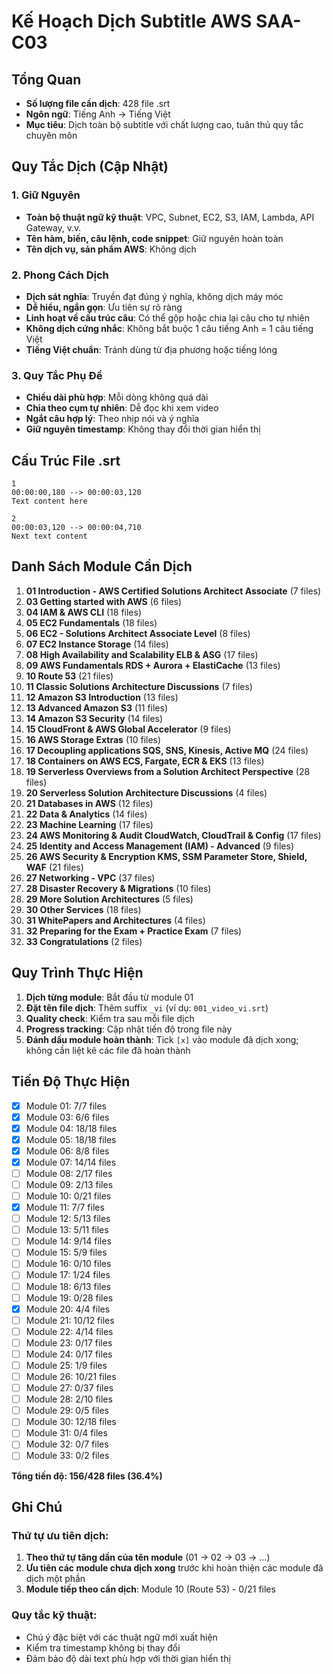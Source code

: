 # Kế Hoạch Dịch Subtitle AWS SAA-C03

## Tổng Quan
- **Số lượng file cần dịch**: 428 file .srt
- **Ngôn ngữ**: Tiếng Anh → Tiếng Việt
- **Mục tiêu**: Dịch toàn bộ subtitle với chất lượng cao, tuân thủ quy tắc chuyên môn

## Quy Tắc Dịch (Cập Nhật)

### 1. Giữ Nguyên
- **Toàn bộ thuật ngữ kỹ thuật**: VPC, Subnet, EC2, S3, IAM, Lambda, API Gateway, v.v.
- **Tên hàm, biến, câu lệnh, code snippet**: Giữ nguyên hoàn toàn
- **Tên dịch vụ, sản phẩm AWS**: Không dịch

### 2. Phong Cách Dịch
- **Dịch sát nghĩa**: Truyền đạt đúng ý nghĩa, không dịch máy móc
- **Dễ hiểu, ngắn gọn**: Ưu tiên sự rõ ràng
- **Linh hoạt về cấu trúc câu**: Có thể gộp hoặc chia lại câu cho tự nhiên
- **Không dịch cứng nhắc**: Không bắt buộc 1 câu tiếng Anh = 1 câu tiếng Việt
- **Tiếng Việt chuẩn**: Tránh dùng từ địa phương hoặc tiếng lóng

### 3. Quy Tắc Phụ Đề
- **Chiều dài phù hợp**: Mỗi dòng không quá dài
- **Chia theo cụm tự nhiên**: Dễ đọc khi xem video
- **Ngắt câu hợp lý**: Theo nhịp nói và ý nghĩa
- **Giữ nguyên timestamp**: Không thay đổi thời gian hiển thị

## Cấu Trúc File .srt
```
1
00:00:00,180 --> 00:00:03,120
Text content here

2
00:00:03,120 --> 00:00:04,710
Next text content
```

## Danh Sách Module Cần Dịch
1. **01 Introduction - AWS Certified Solutions Architect Associate** (7 files)
2. **03 Getting started with AWS** (6 files)  
3. **04 IAM & AWS CLI** (18 files)
4. **05 EC2 Fundamentals** (18 files)
5. **06 EC2 - Solutions Architect Associate Level** (8 files)
6. **07 EC2 Instance Storage** (14 files)
7. **08 High Availability and Scalability ELB & ASG** (17 files)
8. **09 AWS Fundamentals RDS + Aurora + ElastiCache** (13 files)
9. **10 Route 53** (21 files)
10. **11 Classic Solutions Architecture Discussions** (7 files)
11. **12 Amazon S3 Introduction** (13 files)
12. **13 Advanced Amazon S3** (11 files)
13. **14 Amazon S3 Security** (14 files)
14. **15 CloudFront & AWS Global Accelerator** (9 files)
15. **16 AWS Storage Extras** (10 files)
16. **17 Decoupling applications SQS, SNS, Kinesis, Active MQ** (24 files)
17. **18 Containers on AWS ECS, Fargate, ECR & EKS** (13 files)
18. **19 Serverless Overviews from a Solution Architect Perspective** (28 files)
19. **20 Serverless Solution Architecture Discussions** (4 files)
20. **21 Databases in AWS** (12 files)
21. **22 Data & Analytics** (14 files)
22. **23 Machine Learning** (17 files)
23. **24 AWS Monitoring & Audit CloudWatch, CloudTrail & Config** (17 files)
24. **25 Identity and Access Management (IAM) - Advanced** (9 files)
25. **26 AWS Security & Encryption KMS, SSM Parameter Store, Shield, WAF** (21 files)
26. **27 Networking - VPC** (37 files)
27. **28 Disaster Recovery & Migrations** (10 files)
28. **29 More Solution Architectures** (5 files)
29. **30 Other Services** (18 files)
30. **31 WhitePapers and Architectures** (4 files)
31. **32 Preparing for the Exam + Practice Exam** (7 files)
32. **33 Congratulations** (2 files)

## Quy Trình Thực Hiện
1. **Dịch từng module**: Bắt đầu từ module 01
2. **Đặt tên file dịch**: Thêm suffix `_vi` (ví dụ: `001_video_vi.srt`)
3. **Quality check**: Kiểm tra sau mỗi file dịch
4. **Progress tracking**: Cập nhật tiến độ trong file này
5. **Đánh dấu module hoàn thành**: Tick `[x]` vào module đã dịch xong; không cần liệt kê các file đã hoàn thành

## Tiến Độ Thực Hiện
- [x] Module 01: 7/7 files
- [x] Module 03: 6/6 files
- [x] Module 04: 18/18 files
- [x] Module 05: 18/18 files
- [x] Module 06: 8/8 files
- [x] Module 07: 14/14 files
- [ ] Module 08: 2/17 files
- [ ] Module 09: 2/13 files
- [ ] Module 10: 0/21 files
- [x] Module 11: 7/7 files
- [ ] Module 12: 5/13 files
- [ ] Module 13: 5/11 files
- [ ] Module 14: 9/14 files
- [ ] Module 15: 5/9 files
- [ ] Module 16: 0/10 files
- [ ] Module 17: 1/24 files
- [ ] Module 18: 6/13 files
- [ ] Module 19: 0/28 files
- [x] Module 20: 4/4 files
- [ ] Module 21: 10/12 files
- [ ] Module 22: 4/14 files
- [ ] Module 23: 0/17 files
- [ ] Module 24: 0/17 files
- [ ] Module 25: 1/9 files
- [ ] Module 26: 10/21 files
- [ ] Module 27: 0/37 files
- [ ] Module 28: 2/10 files
- [ ] Module 29: 0/5 files
- [ ] Module 30: 12/18 files
- [ ] Module 31: 0/4 files
- [ ] Module 32: 0/7 files
- [ ] Module 33: 0/2 files

**Tổng tiến độ: 156/428 files (36.4%)**

## Ghi Chú
### Thứ tự ưu tiên dịch:
1. **Theo thứ tự tăng dần của tên module** (01 → 02 → 03 → ...)
2. **Ưu tiên các module chưa dịch xong** trước khi hoàn thiện các module đã dịch một phần
3. **Module tiếp theo cần dịch**: Module 10 (Route 53) - 0/21 files

### Quy tắc kỹ thuật:
- Chú ý đặc biệt với các thuật ngữ mới xuất hiện
- Kiểm tra timestamp không bị thay đổi
- Đảm bảo độ dài text phù hợp với thời gian hiển thị
